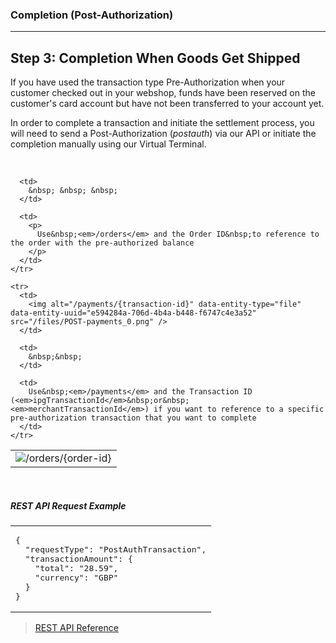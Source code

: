 ### Completion (Post-Authorization)
---

## Step 3: Completion When Goods Get Shipped

If you have used the transaction type Pre-Authorization when your customer checked out in your webshop, funds have been reserved on the customer's card account but have not been transferred to your account yet.

In order to complete a transaction and initiate the settlement process, you will need to send a Post-Authorization (_postauth_) via our API or initiate the completion manually using our Virtual Terminal.

&nbsp;

<table>
  <tbody>
    <tr>
      <td>
        <img alt="/orders/{order-id}" data-align="left" data-entity-type="file" data-entity-uuid="e0a54d19-c669-477a-a300-23fd1e897dd0" src="/files/POST-orders.png" />
      </td>
      
      <td>
        &nbsp; &nbsp; &nbsp;
      </td>
      
      <td>
        <p>
          Use&nbsp;<em>/orders</em> and the Order ID&nbsp;to reference to the order with the pre-authorized balance
        </p>
      </td>
    </tr>
    
    <tr>
      <td>
        <img alt="/payments/{transaction-id}" data-entity-type="file" data-entity-uuid="e594284a-706d-4b4a-b448-f6747c4e3a52" src="/files/POST-payments_0.png" />
      </td>
      
      <td>
        &nbsp;&nbsp;
      </td>
      
      <td>
        Use&nbsp;<em>/payments</em> and the Transaction ID (<em>ipgTransactionId</em>&nbsp;or&nbsp;<em>merchantTransactionId</em>) if you want to reference to a specific pre-authorization transaction that you want to complete
      </td>
    </tr>
  </tbody>
</table>

&nbsp;

##### REST API Request Example

<table>
  <tbody>
    <tr>
      <td>
        <pre>
{
  "requestType": "PostAuthTransaction",
&nbsp; "transactionAmount": {
    "total": "28.59",
    "currency": "GBP"
  }
}</pre>
      </td>
    </tr>
  </tbody>
</table>

> [REST API Reference][1]&nbsp;

 [1]: https://docs.firstdata.com/org/gateway/docs/api
